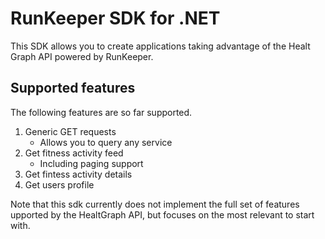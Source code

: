 <h1>RunKeeper SDK for .NET</h1>
<p>This SDK allows you to create applications taking advantage of the Healt Graph API powered by RunKeeper.</p>
<h2>Supported features</h2>
<p>The following features are so far supported.</p>
<ol>
	<li>
		Generic GET requests
		<ul>
			<li>Allows you to query any service</li>
		</ul>
	</li>
	<li>Get fitness activity feed
		<ul>
			<li>Including paging support</li>
		</ul>
	</li>
	<li>
		Get fintess activity details
	</li>
	<li>
		Get users profile
	</li>
</ol>
<p>Note that this sdk currently does not implement the full set of features upported by the HealtGraph API, but focuses on the most relevant to start with.</p>